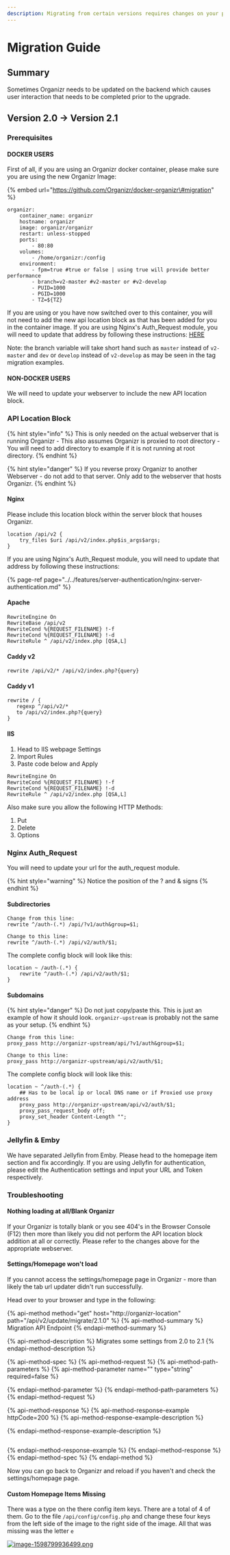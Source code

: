 ```yaml
---
description: Migrating from certain versions requires changes on your part
---
```


# Migration Guide

## Summary

Sometimes Organizr needs to be updated on the backend which causes user interaction that needs to be completed prior to the upgrade.

## Version 2.0 -&gt; Version 2.1

### Prerequisites <a id="bkmrk-prerequisites"></a>

#### DOCKER USERS

First of all, if you are using an Organizr docker container, please make sure you are using the new Organizr Image:

{% embed url="https://github.com/Organizr/docker-organizr\#migration" %}

```text
organizr:
    container_name: organizr
    hostname: organizr
    image: organizr/organizr
    restart: unless-stopped
    ports:
        - 80:80
    volumes:
        - /home/organizr:/config
    environment:
        - fpm=true #true or false | using true will provide better performance
        - branch=v2-master #v2-master or #v2-develop
        - PUID=1000
        - PGID=1000
        - TZ=${TZ}
```

If you are using or you have now switched over to this container, you will not need to add the new api location block as that has been added for you in the container image.  If you are using Nginx's Auth\_Request module, you will need to update that address by following these instructions: [HERE](https://docs.organizr.app/link/39#bkmrk-nginx-auth_request)

Note: the branch variable will take short hand such as `master` instead of `v2-master` and `dev` or `develop` instead of `v2-develop` as may be seen in the tag migration examples.

#### NON-DOCKER USERS

We will need to update your webserver to include the new API location block.

### API Location Block

{% hint style="info" %}
This is only needed on the actual webserver that is running Organizr - This also assumes Organizr is proxied to root directory - You will need to add directory to example if it is not running at root directory.
{% endhint %}

{% hint style="danger" %}
If you reverse proxy Organizr to another Webserver - do not add to that server. Only add to the webserver that hosts Organizr.
{% endhint %}

#### Nginx

Please include this location block within the server block that houses Organizr.

```text
location /api/v2 {
	try_files $uri /api/v2/index.php$is_args$args;
}
```

 If you are using Nginx's Auth\_Request module, you will need to update that address by following these instructions:

{% page-ref page="../../features/server-authentication/nginx-server-authentication.md" %}

#### Apache

```text
RewriteEngine On
RewriteBase /api/v2
RewriteCond %{REQUEST_FILENAME} !-f
RewriteCond %{REQUEST_FILENAME} !-d
RewriteRule ^ /api/v2/index.php [QSA,L]
```

#### Caddy v2 <a id="bkmrk-%C2%A0-2"></a>

```text
rewrite /api/v2/* /api/v2/index.php?{query}
```

#### Caddy v1 <a id="bkmrk-%C2%A0"></a>

```text
rewrite / {
   regexp ^/api/v2/*
   to /api/v2/index.php?{query}
}
```

#### IIS <a id="bkmrk-iss"></a>

1. Head to IIS webpage Settings
2. Import Rules
3. Paste code below and Apply

```text
RewriteEngine On
RewriteCond %{REQUEST_FILENAME} !-f
RewriteCond %{REQUEST_FILENAME} !-d
RewriteRule ^ /api/v2/index.php [QSA,L]
```

Also make sure you allow the following HTTP Methods:

1. Put
2. Delete
3. Options

### Nginx Auth\_Request <a id="bkmrk-nginx-auth_request"></a>

You will need to update your url for the auth\_request module.

{% hint style="warning" %}
Notice the position of the ? and & signs
{% endhint %}

#### **Subdirectories**

```text
Change from this line:
rewrite ^/auth-(.*) /api/?v1/auth&group=$1;

Change to this line:
rewrite ^/auth-(.*) /api/v2/auth/$1;
```

The complete config block will look like this:

```text
location ~ /auth-(.*) {
	rewrite ^/auth-(.*) /api/v2/auth/$1;
}
```

#### **Subdomains**

{% hint style="danger" %}
 Do not just copy/paste this. This is just an example of how it should look. `organizr-upstream` is probably not the same as your setup.
{% endhint %}

```text
Change from this line:
proxy_pass http://organizr-upstream/api/?v1/auth&group=$1;

Change to this line:
proxy_pass http://organizr-upstream/api/v2/auth/$1;
```

The complete config block will look like this:

```text
location ~ ^/auth-(.*) {
	## Has to be local ip or local DNS name or if Proxied use proxy address
	proxy_pass http://organizr-upstream/api/v2/auth/$1;
	proxy_pass_request_body off;
	proxy_set_header Content-Length "";
}
```

### Jellyfin & Emby <a id="bkmrk-jellyfin-%26-emby"></a>

We have separated Jellyfin from Emby. Please head to the homepage item section and fix accordingly. If you are using Jellyfin for authentication, please edit the Authentication settings and input your URL and Token respectively.

### Troubleshooting <a id="bkmrk-troubleshooting"></a>

#### Nothing loading at all/Blank Organizr <a id="bkmrk-nothing-loading-at-a"></a>

If your Organizr is totally blank or you see 404's in the Browser Console \(F12\) then more than likely you did not perform the API location block addition at all or correctly.  Please refer to the changes above for the appropriate webserver.

#### Settings/Homepage won't load <a id="bkmrk-settings%2Fhomepage-wo"></a>

If you cannot access the settings/homepage page in Organizr - more than likely the tab url updater didn't run successfully.

Head over to your browser and type in the following:

{% api-method method="get" host="http://organizr-location" path="/api/v2/update/migrate/2.1.0" %}
{% api-method-summary %}
Migration API Endpoint
{% endapi-method-summary %}

{% api-method-description %}
Migrates some settings from 2.0 to 2.1
{% endapi-method-description %}

{% api-method-spec %}
{% api-method-request %}
{% api-method-path-parameters %}
{% api-method-parameter name="" type="string" required=false %}

{% endapi-method-parameter %}
{% endapi-method-path-parameters %}
{% endapi-method-request %}

{% api-method-response %}
{% api-method-response-example httpCode=200 %}
{% api-method-response-example-description %}

{% endapi-method-response-example-description %}

```

```
{% endapi-method-response-example %}
{% endapi-method-response %}
{% endapi-method-spec %}
{% endapi-method %}

Now you can go back to Organizr and reload if you haven't and check the settings/homepage page.

#### Custom Homepage Items Missing <a id="bkmrk-custom-homepage-item"></a>

There was a type on the there config item keys.  There are a total of 4 of them.  Go to the file `/api/config/config.php` and change these four keys from the left side of the image to the right side of the image.  All that was missing was the letter `e` 

[![image-1598799936499.png](https://docs.organizr.app/uploads/images/gallery/2020-08/scaled-1680-/b9KhmSe9oVXa0dfG-image-1598799936499.png)](https://docs.organizr.app/uploads/images/gallery/2020-08/b9KhmSe9oVXa0dfG-image-1598799936499.png)

